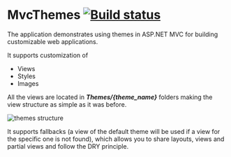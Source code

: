 # MvcThemes [![Build status](https://ci.appveyor.com/api/projects/status/sda9wcvqjohgrlok?svg=true)](https://ci.appveyor.com/project/skazantsev/mvcthemes)

The application demonstrates using themes in ASP.NET MVC for building customizable web applications.

It supports customization of
* Views
* Styles
* Images

All the views are located in ***Themes/{theme_name}*** folders making the view structure as simple as it was before.

![themes structure](https://raw.github.com/skazantsev/MvcThemes/master/images/themes_structure.png)

It supports fallbacks (a view of the default theme will be used if a view for the specific one is not found), which allows you to share layouts, views and partial views and follow the DRY principle.
